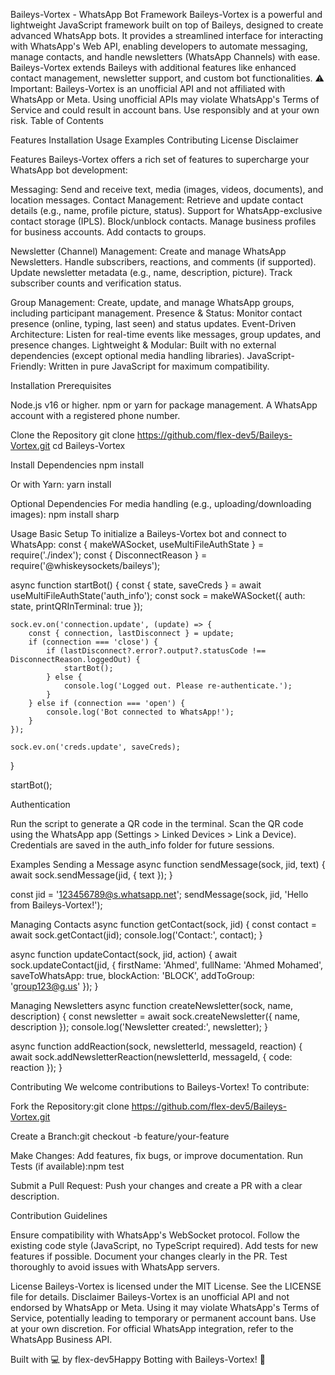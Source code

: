 Baileys-Vortex - WhatsApp Bot Framework
Baileys-Vortex is a powerful and lightweight JavaScript framework built on top of Baileys, designed to create advanced WhatsApp bots. It provides a streamlined interface for interacting with WhatsApp's Web API, enabling developers to automate messaging, manage contacts, and handle newsletters (WhatsApp Channels) with ease. Baileys-Vortex extends Baileys with additional features like enhanced contact management, newsletter support, and custom bot functionalities.
⚠️ Important: Baileys-Vortex is an unofficial API and not affiliated with WhatsApp or Meta. Using unofficial APIs may violate WhatsApp's Terms of Service and could result in account bans. Use responsibly and at your own risk.
Table of Contents

Features
Installation
Usage
Examples
Contributing
License
Disclaimer

Features
Baileys-Vortex offers a rich set of features to supercharge your WhatsApp bot development:

Messaging: Send and receive text, media (images, videos, documents), and location messages.
Contact Management:
Retrieve and update contact details (e.g., name, profile picture, status).
Support for WhatsApp-exclusive contact storage (IPLS).
Block/unblock contacts.
Manage business profiles for business accounts.
Add contacts to groups.


Newsletter (Channel) Management:
Create and manage WhatsApp Newsletters.
Handle subscribers, reactions, and comments (if supported).
Update newsletter metadata (e.g., name, description, picture).
Track subscriber counts and verification status.


Group Management: Create, update, and manage WhatsApp groups, including participant management.
Presence & Status: Monitor contact presence (online, typing, last seen) and status updates.
Event-Driven Architecture: Listen for real-time events like messages, group updates, and presence changes.
Lightweight & Modular: Built with no external dependencies (except optional media handling libraries).
JavaScript-Friendly: Written in pure JavaScript for maximum compatibility.

Installation
Prerequisites

Node.js v16 or higher.
npm or yarn for package management.
A WhatsApp account with a registered phone number.

Clone the Repository
git clone https://github.com/flex-dev5/Baileys-Vortex.git
cd Baileys-Vortex

Install Dependencies
npm install

Or with Yarn:
yarn install

Optional Dependencies
For media handling (e.g., uploading/downloading images):
npm install sharp

Usage
Basic Setup
To initialize a Baileys-Vortex bot and connect to WhatsApp:
const { makeWASocket, useMultiFileAuthState } = require('./index');
const { DisconnectReason } = require('@whiskeysockets/baileys');

async function startBot() {
    const { state, saveCreds } = await useMultiFileAuthState('auth_info');
    const sock = makeWASocket({
        auth: state,
        printQRInTerminal: true
    });

    sock.ev.on('connection.update', (update) => {
        const { connection, lastDisconnect } = update;
        if (connection === 'close') {
            if (lastDisconnect?.error?.output?.statusCode !== DisconnectReason.loggedOut) {
                startBot();
            } else {
                console.log('Logged out. Please re-authenticate.');
            }
        } else if (connection === 'open') {
            console.log('Bot connected to WhatsApp!');
        }
    });

    sock.ev.on('creds.update', saveCreds);
}

startBot();

Authentication

Run the script to generate a QR code in the terminal.
Scan the QR code using the WhatsApp app (Settings > Linked Devices > Link a Device).
Credentials are saved in the auth_info folder for future sessions.

Examples
Sending a Message
async function sendMessage(sock, jid, text) {
    await sock.sendMessage(jid, { text });
}

const jid = '123456789@s.whatsapp.net';
sendMessage(sock, jid, 'Hello from Baileys-Vortex!');

Managing Contacts
async function getContact(sock, jid) {
    const contact = await sock.getContact(jid);
    console.log('Contact:', contact);
}

async function updateContact(sock, jid, action) {
    await sock.updateContact(jid, {
        firstName: 'Ahmed',
        fullName: 'Ahmed Mohamed',
        saveToWhatsApp: true,
        blockAction: 'BLOCK',
        addToGroup: 'group123@g.us'
    });
}

Managing Newsletters
async function createNewsletter(sock, name, description) {
    const newsletter = await sock.createNewsletter({ name, description });
    console.log('Newsletter created:', newsletter);
}

async function addReaction(sock, newsletterId, messageId, reaction) {
    await sock.addNewsletterReaction(newsletterId, messageId, { code: reaction });
}

Contributing
We welcome contributions to Baileys-Vortex! To contribute:

Fork the Repository:git clone https://github.com/flex-dev5/Baileys-Vortex.git


Create a Branch:git checkout -b feature/your-feature


Make Changes: Add features, fix bugs, or improve documentation.
Run Tests (if available):npm test


Submit a Pull Request: Push your changes and create a PR with a clear description.

Contribution Guidelines

Ensure compatibility with WhatsApp's WebSocket protocol.
Follow the existing code style (JavaScript, no TypeScript required).
Add tests for new features if possible.
Document your changes clearly in the PR.
Test thoroughly to avoid issues with WhatsApp servers.

License
Baileys-Vortex is licensed under the MIT License. See the LICENSE file for details.
Disclaimer
Baileys-Vortex is an unofficial API and not endorsed by WhatsApp or Meta. Using it may violate WhatsApp's Terms of Service, potentially leading to temporary or permanent account bans. Use at your own discretion.
For official WhatsApp integration, refer to the WhatsApp Business API.

Built with 💻 by flex-dev5Happy Botting with Baileys-Vortex! 🚀
